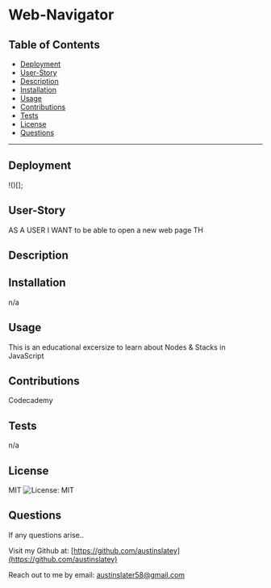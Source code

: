 # Web-Navigator


  ## Table of Contents

  * [Deployment](#deployment)
  * [User-Story](#user-story)
  * [Description](#description)
  * [Installation](#installation)
  * [Usage](#usage)
  * [Contributions](#contributions)
  * [Tests](#tests)
  * [License](#license)
  * [Questions](#questions)

 
  


  ---

  ## Deployment
  !()[];

  ## User-Story
  AS A USER I WANT to be able to open a new web page TH

  ## Description
  

  ## Installation
  n/a

  ## Usage
  This is an educational excersize to learn about Nodes & Stacks in JavaScript

  ## Contributions
  Codecademy

  ## Tests
  n/a

  ## License 
  MIT
  ![License: MIT](https://img.shields.io/badge/License-MIT-yellow.svg)

  ## Questions

  If any questions arise..

  Visit my Github at: [https://github.com/austinslatey](https://github.com/austinslatey)

  Reach out to me by email: austinslater58@gmail.com
  
